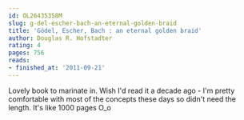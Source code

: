 ```yaml
---
id: OL26435358M
slug: g-del-escher-bach-an-eternal-golden-braid
title: 'Gödel, Escher, Bach : an eternal golden braid'
author: Douglas R. Hofstadter
rating: 4
pages: 756
reads:
- finished_at: '2011-09-21'
---
```

Lovely book to marinate in. Wish I'd read it a decade ago - I'm pretty comfortable with most of the concepts these days so didn't need the length. It's like 1000 pages O_o
